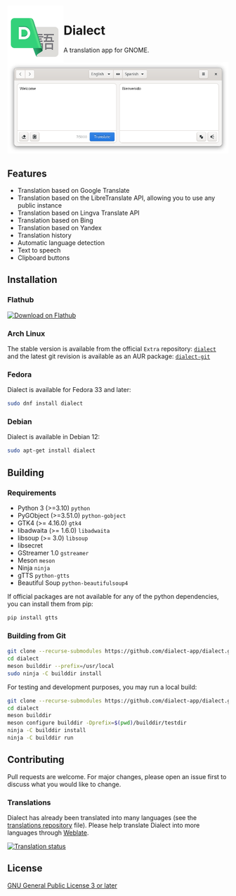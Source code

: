 <img height="128" src="data/app.drey.Dialect.svg" align="left"/>

# Dialect

A translation app for GNOME.

![Dialect](preview.png?raw=true)

## Features

- Translation based on Google Translate
- Translation based on the LibreTranslate API, allowing you to use any public instance
- Translation based on Lingva Translate API</li>
- Translation based on Bing
- Translation based on Yandex
- Translation history
- Automatic language detection
- Text to speech
- Clipboard buttons

## Installation

### Flathub

<a href='https://flathub.org/apps/details/app.drey.Dialect'><img alt='Download on Flathub' src='https://flathub.org/api/badge?svg&locale=en'/></a>

### Arch Linux

The stable version is available from the official `Extra` repository: [`dialect`](https://archlinux.org/packages/extra/any/dialect/) and the latest git revision is available as an AUR package: [`dialect-git`](https://aur.archlinux.org/packages/dialect-git/)

### Fedora

Dialect is available for Fedora 33 and later:

```bash
sudo dnf install dialect
```

### Debian

Dialect is available in Debian 12:

```bash
sudo apt-get install dialect
```

## Building

### Requirements

- Python 3 (>=3.10) `python`
- PyGObject (>=3.51.0) `python-gobject`
- GTK4 (>= 4.16.0) `gtk4`
- libadwaita (>= 1.6.0) `libadwaita`
- libsoup (>= 3.0) `libsoup`
- libsecret
- GStreamer 1.0 `gstreamer`
- Meson `meson`
- Ninja `ninja`
- gTTS `python-gtts`
- Beautiful Soup `python-beautifulsoup4`

If official packages are not available for any of the python dependencies, you can install them from pip:

```bash
pip install gtts
```

### Building from Git

```bash
git clone --recurse-submodules https://github.com/dialect-app/dialect.git
cd dialect
meson builddir --prefix=/usr/local
sudo ninja -C builddir install
```

For testing and development purposes, you may run a local build:

```bash
git clone --recurse-submodules https://github.com/dialect-app/dialect.git
cd dialect
meson builddir
meson configure builddir -Dprefix=$(pwd)/builddir/testdir
ninja -C builddir install
ninja -C builddir run
```

## Contributing

Pull requests are welcome. For major changes, please open an issue first to discuss what you would like to change.

### Translations

Dialect has already been translated into many languages (see the [translations repository](https://github.com/dialect-app/po/blob/main/README.md) file). Please help translate Dialect into more languages through [Weblate](https://hosted.weblate.org/engage/dialect/).

<a href="https://hosted.weblate.org/engage/dialect/">
<img src="https://hosted.weblate.org/widgets/dialect/-/dialect/multi-auto.svg" alt="Translation status" />
</a>

## License

[GNU General Public License 3 or later](https://www.gnu.org/licenses/gpl-3.0.en.html)
